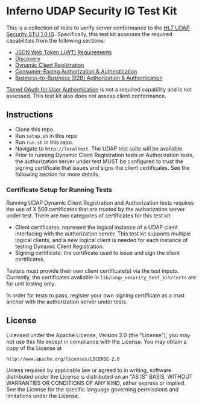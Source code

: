 # Inferno UDAP Security IG Test Kit 

This is a collection of tests to verify server conformance to the [HL7 UDAP Security
STU 1.0 IG](https://hl7.org/fhir/us/udap-security/STU1/index.html). 
Specifically, this test
kit assesses the required capabilities from the following sections:
- [JSON Web Token (JWT) Requirements](https://hl7.org/fhir/us/udap-security/STU1/index.html)
- [Discovery](https://hl7.org/fhir/us/udap-security/STU1/discovery.html)
- [Dynamic Client Registration](https://hl7.org/fhir/us/udap-security/STU1/registration.html)
- [Consumer-Facing Authorization & Authentication](https://hl7.org/fhir/us/udap-security/STU1/registration.html)
- [Business-to-Business (B2B) Authorization & Authentication](https://hl7.org/fhir/us/udap-security/STU1/b2b.html)

[Tiered OAuth for User
Authentication](https://hl7.org/fhir/us/udap-security/STU1/user.html) is not a
required capability and is not assessed. 
This test kit also does not assess client conformance.

## Instructions

- Clone this repo.
- Run `setup.sh` in this repo
- Run `run.sh` in this repo.
- Navigate to `http://localhost`. The UDAP test suite will be available.
- Prior to running Dynamic Client Registration tests or Authorization tests, the
  authorization server under test MUST be configured to trust the signing
  certificate that issues and signs the client certificates. See the following
  section for more details. 

### Certificate Setup for Running Tests

Running UDAP Dynamic Client Registration and Authorization tests requires the
use of X.509 certificates that are trusted by the authorization server under
test.  There are two categories of certificates for this test kit:
- Client certificates: represent the logical instance of a UDAP client interfacing
  with the authorization server.  This test
  kit supports multiple logical clients, and a new logical client is needed for each instance of
  testing Dynamic Client Registration. 
- Signing certificate: the certificate used to issue and sign the client
  certificates.

Testers must provide their own client certificate(s) via the
test inputs.  Currently, the certificates available in `lib/udap_security_test_kit/certs`
are for unit testing only.

In order for tests to pass, register your own signing certificate as a trust anchor with
the authorization server under tests. 


## License

Licensed under the Apache License, Version 2.0 (the "License"); you may not use
this file except in compliance with the License. You may obtain a copy of the
License at
```
http://www.apache.org/licenses/LICENSE-2.0
```
Unless required by applicable law or agreed to in writing, software distributed
under the License is distributed on an "AS IS" BASIS, WITHOUT WARRANTIES OR
CONDITIONS OF ANY KIND, either express or implied. See the License for the
specific language governing permissions and limitations under the License.
